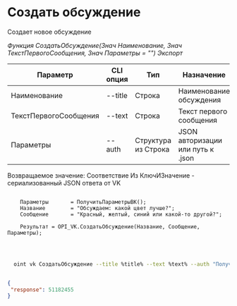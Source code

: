 ﻿---
sidebar_position: 1
---

# Создать обсуждение
 Создает новое обсуждение


*Функция СоздатьОбсуждение(Знач Наименование, Знач ТекстПервогоСообщения, Знач Параметры = "") Экспорт*

  | Параметр | CLI опция | Тип | Назначение |
  |-|-|-|-|
  | Наименование | --title | Строка | Наименование обсуждения |
  | ТекстПервогоСообщения | --text | Строка | Текст первого сообщения |
  | Параметры | --auth | Структура из Строка | JSON авторизации или путь к .json |

  
  Возвращаемое значение:   Соответствие Из КлючИЗначение - сериализованный JSON ответа от VK

```bsl title="Пример кода"
	
    Параметры       = ПолучитьПараметрыВК();
    Название        = "Обсуждаем: какой цвет лучше?";
    Сообщение       = "Красный, желтый, синий или какой-то другой?";
    
    Результат = OPI_VK.СоздатьОбсуждение(Название, Сообщение, Параметры);

	
```

```sh title="Пример команды CLI"
    
  oint vk СоздатьОбсуждение --title %title% --text %text% --auth "ПолучитьПараметрыВК()"


```


```json title="Результат"

{
 "response": 51182455
}

```
